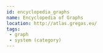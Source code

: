 ```yaml
---
id: encyclopedia_graphs
name: Encyclopedia of Graphs
location: http://atlas.gregas.eu/
tags:
 - graph
 - system (category)
---
```


